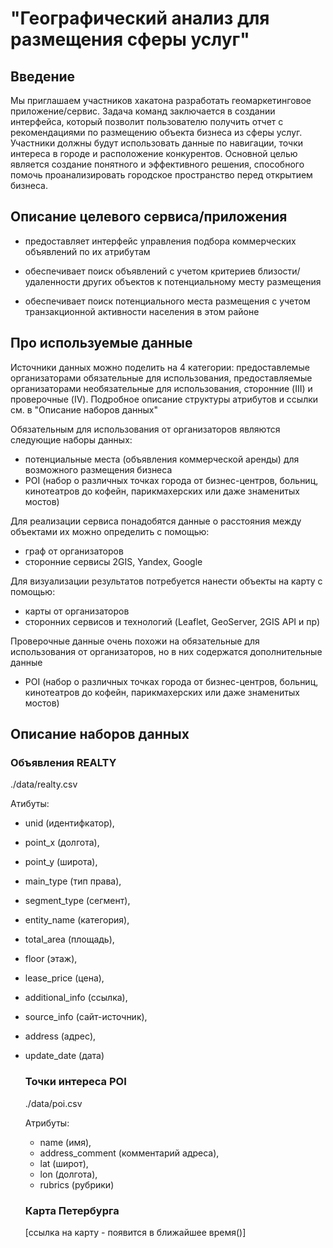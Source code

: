 # "Географический анализ для размещения сферы услуг"

 
## Введение

Мы приглашаем участников хакатона разработать геомаркетинговое приложение/сервис. Задача команд заключается в создании интерфейса, который позволит пользователю получить отчет с рекомендациями по размещению объекта бизнеса из сферы услуг. Участники должны будут использовать данные по навигации, точки интереса в городе и расположение конкурентов. Основной целью является создание понятного и эффективного решения, способного помочь проанализировать городское пространство перед открытием бизнеса. 


## Описание целевого сервиса/приложения

 - предоставляет интерфейс управления подбора коммерческих объявлений по их атрибутам

 - обеспечивает поиск объявлений с учетом критериев близости/удаленности других объектов к потенциальному месту размещения

 - обеспечивает поиск потенциального места размещения с учетом транзакционной активности населения в этом районе

 
## Про используемые данные

Источники данных можно поделить на 4 категории: предоставлемые организаторами обязательные для использования, предоставляемые организаторами необязательные для использования, сторонние (III) и проверочные (IV). Подробное описание структуры атрибутов и ссылки см. в "Описание наборов данных"

Обязательным для использования от организаторов являются следующие наборы данных:
 - потенциальные места (объявления коммерческой аренды) для возможного размещения бизнеса
 - POI (набор о различных точках города от бизнес-центров, больниц, кинотеатров до кофейн, парикмахерских или даже знаменитых мостов)

Для реализации сервиса понадобятся данные о расстояния между объектами их можно определить с помощью:
 - граф от организаторов
 - сторонние сервисы 2GIS, Yandex, Google

Для визуализации результатов потребуется нанести объекты на карту с помощью:
 - карты от организаторов
 - сторонних сервисов и технологий (Leaflet, GeoServer, 2GIS API и пр)

Проверочные данные очень похожи на обязательные для использования от организаторов, но в них содержатся дополнительные данные
 - POI (набор о различных точках города от бизнес-центров, больниц, кинотеатров до кофейн, парикмахерских или даже знаменитых мостов)


## Описание наборов данных
 
### Объявления REALTY

./data/realty.csv

Атибуты:
- unid (идентифкатор),
- point_x (долгота),
- point_y (широта),
- main_type (тип права),
- segment_type (сегмент),
- entity_name (категория),
- total_area (площадь),
- floor (этаж),
- lease_price (цена),
- additional_info (ссылка),
- source_info (сайт-источник),
- address (адрес),
- update_date (дата)

  ### Точки интереса POI
  ./data/poi.csv

   Атрибуты:
  - name (имя),
  - address_comment (комментарий адреса),
  - lat (широт),
  - lon (долгота),
  - rubrics (рубрики)
 
  ### Карта Петербурга
  [ссылка на карту - появится в ближайшее время()]
